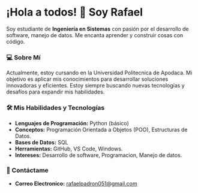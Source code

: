 # ¡Hola a todos! 👋 Soy Rafael 

Soy estudiante de **Ingeniería en Sistemas** con pasión por el desarrollo de software, manejo de datos. Me encanta aprender y construir cosas con código.
### 💻 Sobre Mí
Actualmente, estoy cursando en la Universidad Politecnica de Apodaca. Mi objetivo es aplicar mis conocimientos para desarrollar soluciones innovadoras y eficientes. Estoy siempre buscando nuevas tecnologías y desafíos para expandir mis habilidades.
### 🛠️ Mis Habilidades y Tecnologías

-   **Lenguajes de Programación:** Python (básico)
-   **Conceptos:** Programación Orientada a Objetos (POO), Estructuras de Datos.
-   **Bases de Datos:** SQL
-   **Herramientas:** GitHub, VS Code, Windows.
-   **Intereses:** Desarrollo de software, Programacion, Manejo de datos.
  

  ### 📧 Contáctame

-   **Correo Electronico:** rafaelpadron051@gmail.com

